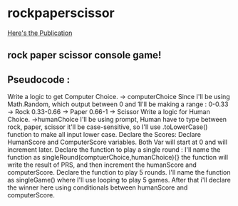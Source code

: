 # rockpaperscissor

[Here's the Publication](https://sukasukasoki.github.io/rockpaperscissor/)

## rock paper scissor console game!
## Pseudocode :
Write a logic to get Computer Choice. -> computerChoice
    Since I'll be using Math.Random, which output between 0 and 1I'll be making a range :
    0-0.33 -> Rock
    0.33-0.66 -> Paper
    0.66-1 -> Scissor
Write a logic for Human Choice. ->humanChoice
    I'll be using prompt, Human have to type between rock, paper, scissor
    it'll be case-sensitive, so I'll use .toLowerCase() function to make 
    all input lower case.
Declare the Scores:
    Declare HumanScore and ComputerScore variables.
    Both Var will start at 0 and will increment later.
Declare the function to play a single round :
    I'll name the function as singleRound(comptuerChoice,humanChoice){}
    the function will write the result of PRS, and then increment the humanScore and computerScore.
Declare the function to play 5 rounds.
    I'll name the function as singleGame()
    where I'll use looping to play 5 games.
    After that i'll declare the winner here using conditionals between humanScore and computerScore.
